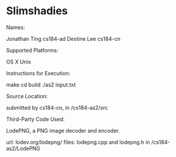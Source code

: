 # Slimshadies

Names:

Jonathan Ting cs184-ad
Destine  Lee  cs184-cn

Supported Platforms:

OS X
Unix

Instructions for Execution:

make
cd build
./as2 input.txt

Source Location:

submitted by cs184-cn, in /cs184-as2/src

Third-Party Code Used:

LodePNG, a PNG image decoder and encoder.

url: lodev.org/lodepng/
files: lodepng.cpp and lodepng.h in /cs184-as2/LodePNG
